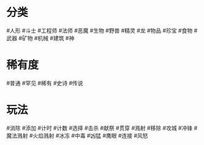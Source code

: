 # 分类
#人形
#斗士
#工程师
#法师
#恶魔
#生物
#野兽
#精灵
#龙
#物品
#珍宝
#食物
#武器
#矿物
#机械
#建筑
#神


# 稀有度
#普通
#罕见 
#稀有
#史诗
#传说
# 玩法
#消除 
#添加
#计时
#计数 
#选择
#击杀
#献祭
#贯穿
#溅射
#移除 
#攻城
#冲锋
#魔法溅射
#火焰溅射
#冰冻 
#中毒
#凶猛 
#鹰眼 
#连接 
#风怒 